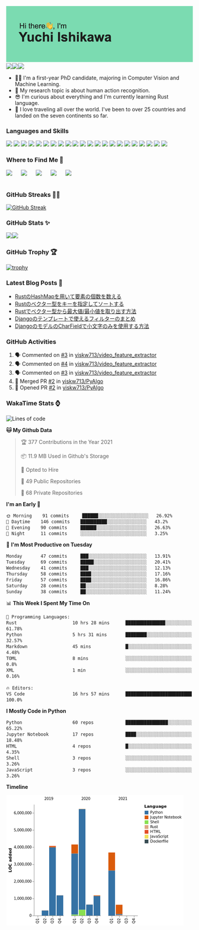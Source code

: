 <img src="https://github.com/yiskw713/yiskw713/blob/master/header.png?raw=true">

<a href="http://yiskw713.github.io">
  <img align="left" src="https://img.shields.io/website?down_color=red&down_message=down&label=MY%20WEBSITE&style=for-the-badge&up_message=up&url=http%3A%2F%2Fyiskw713.github.io" />
</a>
<a href="https://yiskw713.hatenablog.com/">
  <img align="left" src="https://img.shields.io/website?down_color=red&down_message=down&label=MY%20BLOG&style=for-the-badge&up_message=open&up_color=blue&url=https://yiskw713.hatenablog.com/" />
</a>
<a href="https://twitter.com/yciskw_">
  <img align="left" src="https://img.shields.io/twitter/follow/yciskw_?logo=Twitter&style=for-the-badge" />
</a>

<br />
<br />

* 👨‍💻 I'm a first-year PhD candidate, majoring in Computer Vision and Machine Learning. 
* 🧪 My research topic is about human action recognition.
* 😎 I'm curious about everything and I'm currently learning Rust language.
* 🎒 I love traveling all over the world. I've been to over 25 countries and landed on the seven continents so far.

### Languages and Skills

<p>
<img src="https://img.shields.io/badge/-Python-3776AB?style=flat-square&logo=Python&logoColor=white"/>
<img src="https://img.shields.io/badge/-PyTorch-EE4C2C?style=flat-square&logo=PyTorch&logoColor=white"/>
<img src="https://img.shields.io/badge/-pandas-150458?style=flat-square&logo=pandas&logoColor=white"/>
<img src="https://img.shields.io/badge/-Django-092E20?style=flat-square&logo=Django&logoColor=white"/>
<img src="https://img.shields.io/badge/-Rust-000000?style=flat-square&logo=Rust&logoColor=white"/>
<img src="https://img.shields.io/badge/-JavaScript-F7DF1E?style=flat-square&logo=JavaScript&logoColor=black"/>
<img src="https://img.shields.io/badge/-TypeScript-007ACC?style=flat-square&logo=TypeScript&logoColor=white"/>
<img src="https://img.shields.io/badge/-Vue.js-42B883?style=flat-square&logo=Vue-dot-js&logoColor=white"/>
<img src="https://img.shields.io/badge/-Nuxt.js-00C58E?style=flat-square&logo=nuxt-dot-js&logoColor=white"/>
<img src="https://img.shields.io/badge/-C++-00599C?style=flat-square&logo=c%2B%2B&logoColor=white"/>
<img src="https://img.shields.io/badge/-HTML5-E34F26?style=flat-square&logo=HTML5&logoColor=white"/>
<img src="https://img.shields.io/badge/-CSS3-1572B6?style=flat-square&logo=CSS3&logoColor=white"/>
<img src="https://img.shields.io/badge/-Sass-1572B6?style=flat-square&logo=SASS&logoColor=white"/>
<img src="https://img.shields.io/badge/-MySQL-F29111?style=flat-square&logo=MySQL&logoColor=white"/>
<img src="https://img.shields.io/badge/-PostgreSQL-F29111?style=flat-square&logo=PostgreSQL&logoColor=white"/>
<img src="https://img.shields.io/badge/-Visual%20Studio%20Code-23A9F2?style=flat-square&logo=Visual%20Studio%20Code&logoColor=white"/>
<img src="https://img.shields.io/badge/-Vim-1572B6?style=flat-square&logo=Vim&logoColor=white"/>
<img src="https://img.shields.io/badge/-Github-181717?style=flat-square&logo=GitHub&logoColor=white"/>
<img src="https://img.shields.io/badge/-Git-F44D27?style=flat-square&logo=Git&logoColor=white"/>
<img src="https://img.shields.io/badge/-Google%20Cloud-4285F4?style=flat-square&logo=Google%20Cloud&logoColor=white"/>
<img src="https://img.shields.io/badge/-Amazon%20AWS-232F3E?style=flat-square&logo=Amazon%20AWS&logoColor=white"/>
<img src="https://img.shields.io/badge/-Docker-2496ED?style=flat-square&logo=Docker&logoColor=white"/>
</p>

### Where to Find Me 👀

[<img align="left" width="40px" src="https://img.icons8.com/fluent/96/000000/domain.png" />][website]
[<img align="left" width="40px" src="https://img.icons8.com/color/96/000000/twitter-squared.png" />][twitter]
[<img align="left" width="40px" src="https://img.icons8.com/color/96/000000/linkedin.png" />][linkedin]
[<img align="left" width="40px" src="https://img.icons8.com/color/96/000000/instagram-new.png" />][instagram]
[<img align="left" width="40px" src="https://img.icons8.com/color/96/000000/facebook.png" />][facebook]

<br />
<br />

### GitHub Streaks 🏃‍♂️

[![GitHub Streak](http://github-readme-streak-stats.herokuapp.com?user=yiskw713&theme=gotham&hide_border=true)](https://git.io/streak-stats)

### GitHub Stats ✨

<img align="left" src="https://github-readme-stats.yiskw713.vercel.app/api?username=yiskw713&count_private=true&show_icons=true&theme=gotham&include_all_commits=true" />
<img src="https://github-readme-stats.yiskw713.vercel.app/api/top-langs/?username=yiskw713&hide=jupyter%20notebook&layout=compact&theme=gotham" />

<br />

### GitHub Trophy 🏆

[![trophy](https://github-profile-trophy.vercel.app/?username=yiskw713&theme=alduin)](https://github.com/ryo-ma/github-profile-trophy)

### Latest Blog Posts 📕

<!-- BLOG-POST-LIST:START -->
- [RustのHashMapを用いて要素の個数を数える](https://yiskw713.hatenablog.com/entry/2021/05/16/102156)
- [Rustのベクター型をキーを指定してソートする](https://yiskw713.hatenablog.com/entry/2021/05/16/000030)
- [Rustでベクター型から最大値/最小値を取り出す方法](https://yiskw713.hatenablog.com/entry/2021/05/15/100938)
- [Djangoのテンプレートで使えるフィルターのまとめ](https://yiskw713.hatenablog.com/entry/2021/05/04/183447)
- [DjangoのモデルのCharFieldで小文字のみを使用する方法](https://yiskw713.hatenablog.com/entry/2021/05/04/175637)
<!-- BLOG-POST-LIST:END -->

### GitHub Activities

<!--START_SECTION:activity-->
1. 🗣 Commented on [#3](https://github.com/yiskw713/video_feature_extractor/issues/3) in [yiskw713/video_feature_extractor](https://github.com/yiskw713/video_feature_extractor)
2. 🗣 Commented on [#4](https://github.com/yiskw713/video_feature_extractor/issues/4) in [yiskw713/video_feature_extractor](https://github.com/yiskw713/video_feature_extractor)
3. 🗣 Commented on [#3](https://github.com/yiskw713/video_feature_extractor/issues/3) in [yiskw713/video_feature_extractor](https://github.com/yiskw713/video_feature_extractor)
4. 🎉 Merged PR [#2](https://github.com/yiskw713/PyAlgo/pull/2) in [yiskw713/PyAlgo](https://github.com/yiskw713/PyAlgo)
5. 💪 Opened PR [#2](https://github.com/yiskw713/PyAlgo/pull/2) in [yiskw713/PyAlgo](https://github.com/yiskw713/PyAlgo)
<!--END_SECTION:activity-->

### WakaTime Stats ⌚️

<!--START_SECTION:waka-->
![Lines of code](https://img.shields.io/badge/From%20Hello%20World%20I%27ve%20Written-22.1%20million%20lines%20of%20code-blue)

**🐱 My Github Data** 

> 🏆 377 Contributions in the Year 2021
 > 
> 📦 11.9 MB Used in Github's Storage 
 > 
> 💼 Opted to Hire
 > 
> 📜 49 Public Repositories 
 > 
> 🔑 68 Private Repositories  
 > 
**I'm an Early 🐤** 

```text
🌞 Morning    91 commits     ██████░░░░░░░░░░░░░░░░░░░   26.92% 
🌆 Daytime    146 commits    ██████████░░░░░░░░░░░░░░░   43.2% 
🌃 Evening    90 commits     ██████░░░░░░░░░░░░░░░░░░░   26.63% 
🌙 Night      11 commits     ░░░░░░░░░░░░░░░░░░░░░░░░░   3.25%

```
📅 **I'm Most Productive on Tuesday** 

```text
Monday       47 commits     ███░░░░░░░░░░░░░░░░░░░░░░   13.91% 
Tuesday      69 commits     █████░░░░░░░░░░░░░░░░░░░░   20.41% 
Wednesday    41 commits     ███░░░░░░░░░░░░░░░░░░░░░░   12.13% 
Thursday     58 commits     ████░░░░░░░░░░░░░░░░░░░░░   17.16% 
Friday       57 commits     ████░░░░░░░░░░░░░░░░░░░░░   16.86% 
Saturday     28 commits     ██░░░░░░░░░░░░░░░░░░░░░░░   8.28% 
Sunday       38 commits     ██░░░░░░░░░░░░░░░░░░░░░░░   11.24%

```


📊 **This Week I Spent My Time On** 

```text
💬 Programming Languages: 
Rust                     10 hrs 28 mins      ███████████████░░░░░░░░░░   61.78% 
Python                   5 hrs 31 mins       ████████░░░░░░░░░░░░░░░░░   32.57% 
Markdown                 45 mins             █░░░░░░░░░░░░░░░░░░░░░░░░   4.48% 
TOML                     8 mins              ░░░░░░░░░░░░░░░░░░░░░░░░░   0.8% 
XML                      1 min               ░░░░░░░░░░░░░░░░░░░░░░░░░   0.16%

🔥 Editors: 
VS Code                  16 hrs 57 mins      █████████████████████████   100.0%

```

**I Mostly Code in Python** 

```text
Python                   60 repos            ████████████████░░░░░░░░░   65.22% 
Jupyter Notebook         17 repos            ████░░░░░░░░░░░░░░░░░░░░░   18.48% 
HTML                     4 repos             █░░░░░░░░░░░░░░░░░░░░░░░░   4.35% 
Shell                    3 repos             ░░░░░░░░░░░░░░░░░░░░░░░░░   3.26% 
JavaScript               3 repos             ░░░░░░░░░░░░░░░░░░░░░░░░░   3.26%

```


**Timeline**

![Chart not found](https://raw.githubusercontent.com/yiskw713/yiskw713/master/charts/bar_graph.png) 


<!--END_SECTION:waka-->


[website]: https://yiskw713.github.io
[twitter]: https://twitter.com/yciskw_
[instagram]: https://www.instagram.com/yciskw_/
[linkedin]: https://www.linkedin.com/in/yiskw713/
[facebook]: https://www.facebook.com/yuchi.ishikawa.7
[blog]: https://yiskw713.hatenablog.com/
